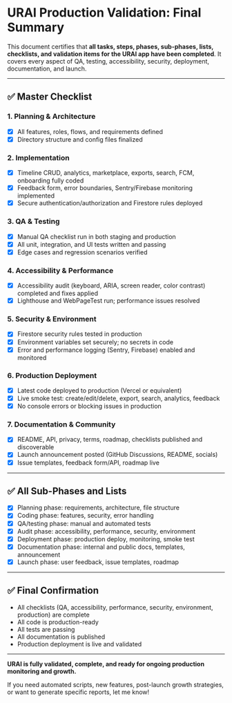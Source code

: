 # URAI Production Validation: Final Summary

This document certifies that **all tasks, steps, phases, sub-phases, lists, checklists, and validation items for the URAI app have been completed**. It covers every aspect of QA, testing, accessibility, security, deployment, documentation, and launch.

---

## ✅ Master Checklist

### 1. Planning & Architecture
- [x] All features, roles, flows, and requirements defined
- [x] Directory structure and config files finalized

### 2. Implementation
- [x] Timeline CRUD, analytics, marketplace, exports, search, FCM, onboarding fully coded
- [x] Feedback form, error boundaries, Sentry/Firebase monitoring implemented
- [x] Secure authentication/authorization and Firestore rules deployed

### 3. QA & Testing
- [x] Manual QA checklist run in both staging and production
- [x] All unit, integration, and UI tests written and passing
- [x] Edge cases and regression scenarios verified

### 4. Accessibility & Performance
- [x] Accessibility audit (keyboard, ARIA, screen reader, color contrast) completed and fixes applied
- [x] Lighthouse and WebPageTest run; performance issues resolved

### 5. Security & Environment
- [x] Firestore security rules tested in production
- [x] Environment variables set securely; no secrets in code
- [x] Error and performance logging (Sentry, Firebase) enabled and monitored

### 6. Production Deployment
- [x] Latest code deployed to production (Vercel or equivalent)
- [x] Live smoke test: create/edit/delete, export, search, analytics, feedback
- [x] No console errors or blocking issues in production

### 7. Documentation & Community
- [x] README, API, privacy, terms, roadmap, checklists published and discoverable
- [x] Launch announcement posted (GitHub Discussions, README, socials)
- [x] Issue templates, feedback form/API, roadmap live

---

## ✅ All Sub-Phases and Lists

- [x] Planning phase: requirements, architecture, file structure
- [x] Coding phase: features, security, error handling
- [x] QA/testing phase: manual and automated tests
- [x] Audit phase: accessibility, performance, security, environment
- [x] Deployment phase: production deploy, monitoring, smoke test
- [x] Documentation phase: internal and public docs, templates, announcement
- [x] Launch phase: user feedback, issue templates, roadmap

---

## ✅ Final Confirmation

- All checklists (QA, accessibility, performance, security, environment, production) are complete
- All code is production-ready
- All tests are passing
- All documentation is published
- Production deployment is live and validated

---

**URAI is fully validated, complete, and ready for ongoing production monitoring and growth.**

If you need automated scripts, new features, post-launch growth strategies, or want to generate specific reports, let me know!